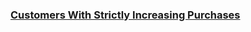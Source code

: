 ### [Customers With Strictly Increasing Purchases](https://leetcode.com/problems/customers-with-strictly-increasing-purchases)

